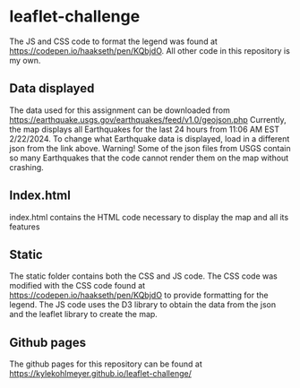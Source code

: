 # leaflet-challenge
The JS and CSS code to format the legend was found at https://codepen.io/haakseth/pen/KQbjdO. All other code in this repository is my own.

## Data displayed
The data used for this assignment can be downloaded from https://earthquake.usgs.gov/earthquakes/feed/v1.0/geojson.php
Currently, the map displays all Earthquakes for the last 24 hours from 11:06 AM EST 2/22/2024.
To change what Earthquake data is displayed, load in a different json from the link above.
Warning! Some of the json files from USGS contain so many Earthquakes that the code cannot render them on the map without crashing.

## Index.html
index.html contains the HTML code necessary to display the map and all its features

## Static
The static folder contains both the CSS and JS code. 
The CSS code was modified with the CSS code found at https://codepen.io/haakseth/pen/KQbjdO to provide formatting for the legend.
The JS code uses the D3 library to obtain the data from the json and the leaflet library to create the map. 

## Github pages
The github pages for this repository can be found at https://kylekohlmeyer.github.io/leaflet-challenge/
